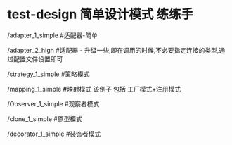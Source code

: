 # test-design 简单设计模式 练练手

/adapter_1_simple     #适配器-简单

/adapter_2_high       #适配器 - 升级一些,即在调用的时候,不必要指定连接的类型,通过配置文件设置即可

/strategy_1_simple    #策略模式

/mapping_1_simple     #映射模式   该例子 包括 工厂模式+注册模式

/Observer_1_simple    #观察者模式

/clone_1_simple       #原型模式

/decorator_1_simple   #装饰者模式
